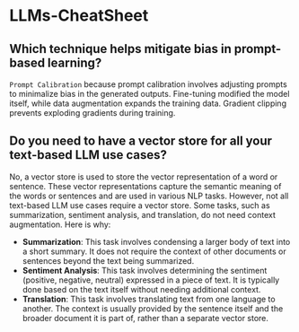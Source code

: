 # LLMs-CheatSheet

## Which technique helps mitigate bias in prompt-based learning?

`Prompt Calibration` because prompt calibration involves adjusting prompts to minimalize bias in the generated outputs.
Fine-tuning modified the model itself, while data augmentation expands the training data.
Gradient clipping prevents exploding gradients during training.

## Do you need to have a vector store for all your text-based LLM use cases?

No, a vector store is used to store the vector representation of a word or sentence.
These vector representations capture the semantic meaning of the words or sentences and are used in various NLP tasks.
However, not all text-based LLM use cases require a vector store.
Some tasks, such as summarization, sentiment analysis, and translation, do not need context augmentation.
Here is why:
* **Summarization**: This task involves condensing a larger body of text into a short summary.
It does not require the context of other documents or sentences beyond the text being summarized.
* **Sentiment Analysis**: This task involves determining the sentiment (positive, negative, neutral) expressed in a piece of text.
It is typically done based on the text itself without needing additional context.
* **Translation**: This task involves translating text from one language to another.
The context is usually provided by the sentence itself and the broader document it is part of, rather than a separate vector store.
